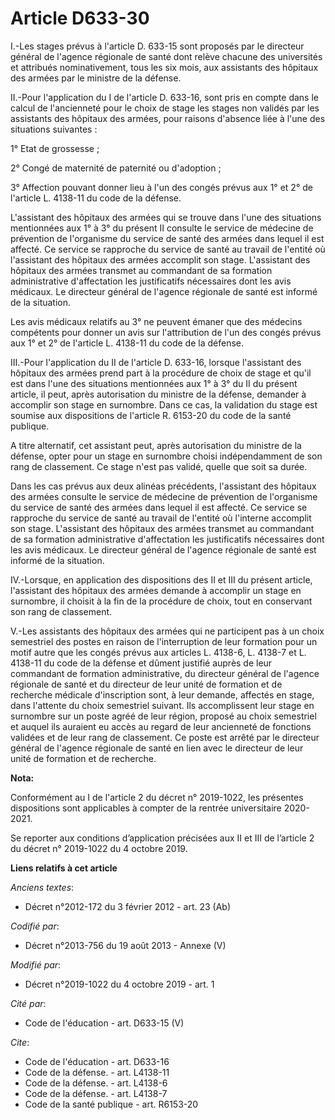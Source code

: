 # Article D633-30

I.-Les stages prévus à l'article D. 633-15 sont proposés par le directeur général de l'agence régionale de santé dont relève
chacune des universités et attribués nominativement, tous les six mois, aux assistants des hôpitaux des armées par le
ministre de la défense.

II.-Pour l'application du I de l'article D. 633-16, sont pris en compte dans le calcul de l'ancienneté pour le choix de stage
les stages non validés par les assistants des hôpitaux des armées, pour raisons d'absence liée à l'une des situations
suivantes :

1° Etat de grossesse ;

2° Congé de maternité de paternité ou d'adoption ;

3° Affection pouvant donner lieu à l'un des congés prévus aux 1° et 2° de l'article L. 4138-11 du code de la défense.

L'assistant des hôpitaux des armées qui se trouve dans l'une des situations mentionnées aux 1° à 3° du présent II consulte le
service de médecine de prévention de l'organisme du service de santé des armées dans lequel il est affecté. Ce service se
rapproche du service de santé au travail de l'entité où l'assistant des hôpitaux des armées accomplit son stage. L'assistant
des hôpitaux des armées transmet au commandant de sa formation administrative d'affectation les justificatifs nécessaires
dont les avis médicaux. Le directeur général de l'agence régionale de santé est informé de la situation.

Les avis médicaux relatifs au 3° ne peuvent émaner que des médecins compétents pour donner un avis sur l'attribution de l'un
des congés prévus aux 1° et 2° de l'article L. 4138-11 du code de la défense.

III.-Pour l'application du II de l'article D. 633-16, lorsque l'assistant des hôpitaux des armées prend part à la procédure
de choix de stage et qu'il est dans l'une des situations mentionnées aux 1° à 3° du II du présent article, il peut, après
autorisation du ministre de la défense, demander à accomplir son stage en surnombre. Dans ce cas, la validation du stage est
soumise aux dispositions de l'article R. 6153-20 du code de la santé publique.

A titre alternatif, cet assistant peut, après autorisation du ministre de la défense, opter pour un stage en surnombre choisi
indépendamment de son rang de classement. Ce stage n'est pas validé, quelle que soit sa durée.

Dans les cas prévus aux deux alinéas précédents, l'assistant des hôpitaux des armées consulte le service de médecine de
prévention de l'organisme du service de santé des armées dans lequel il est affecté. Ce service se rapproche du service de
santé au travail de l'entité où l'interne accomplit son stage. L'assistant des hôpitaux des armées transmet au commandant de
sa formation administrative d'affectation les justificatifs nécessaires dont les avis médicaux. Le directeur général de
l'agence régionale de santé est informé de la situation.

IV.-Lorsque, en application des dispositions des II et III du présent article, l'assistant des hôpitaux des armées demande à
accomplir un stage en surnombre, il choisit à la fin de la procédure de choix, tout en conservant son rang de classement.

V.-Les assistants des hôpitaux des armées qui ne participent pas à un choix semestriel des postes en raison de l'interruption
de leur formation pour un motif autre que les congés prévus aux articles L. 4138-6, L. 4138-7 et L. 4138-11 du code de la
défense et dûment justifié auprès de leur commandant de formation administrative, du directeur général de l'agence régionale
de santé et du directeur de leur unité de formation et de recherche médicale d'inscription sont, à leur demande, affectés en
stage, dans l'attente du choix semestriel suivant. Ils accomplissent leur stage en surnombre sur un poste agréé de leur
région, proposé au choix semestriel et auquel ils auraient eu accès au regard de leur ancienneté de fonctions validées et de
leur rang de classement. Ce poste est arrêté par le directeur général de l'agence régionale de santé en lien avec le
directeur de leur unité de formation et de recherche.

**Nota:**

Conformément au I de l'article 2 du décret n° 2019-1022, les présentes dispositions sont applicables à compter de la rentrée
universitaire 2020-2021.

Se reporter aux conditions d’application précisées aux II et III de l’article 2 du décret n° 2019-1022 du 4 octobre 2019.

**Liens relatifs à cet article**

_Anciens textes_:

  - Décret n°2012-172 du 3 février 2012 - art. 23 (Ab)

_Codifié par_:

  - Décret n°2013-756 du 19 août 2013 -  Annexe (V)

_Modifié par_:

  - Décret n°2019-1022 du 4 octobre 2019 - art. 1

_Cité par_:

  - Code de l'éducation - art. D633-15 (V)

_Cite_:

  - Code de l'éducation - art. D633-16
  - Code de la défense. - art. L4138-11
  - Code de la défense. - art. L4138-6
  - Code de la défense. - art. L4138-7
  - Code de la santé publique - art. R6153-20
